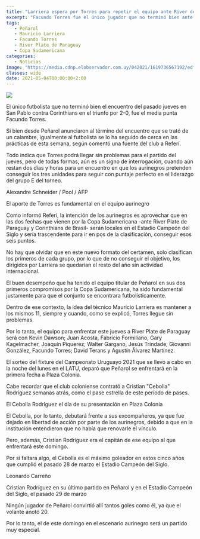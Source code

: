 ```yaml
---
title: "Larriera espera por Torres para repetir el equipo ante River de Paraguay por la Sudamericana"
excerpt: "Facundo Torres fue el único jugador que no terminó bien ante Corinthians y si bien desde el club manejaron que solo fue un calambre, el técnico Larriera quiere esperar un tiempo más; si llega bien, repite equipo ante River paraguayo"
tags:
   - Peñarol
   - Mauricio Larriera
   - Facundo Torres
   - River Plate de Paraguay
   - Copa Sudamericana
categories:
   - Noticias
image: "https://media.cdnp.elobservador.com.uy/042021/1619736567192/edfbd7d9d5c624d267a5f58e2414d962f5a30da8.jpg?&cw=1170"
classes: wide
date: 2021-05-04T00:00:00+2:00
---
```



<img src="https://media.cdnp.elobservador.com.uy/042021/1619736567192/edfbd7d9d5c624d267a5f58e2414d962f5a30da8.jpg?&cw=1170">


El único futbolista que no terminó bien el encuentro del pasado jueves en San Pablo contra Corinthians en el triunfo por 2-0, fue el media punta Facundo Torres.


Si bien desde Peñarol anunciaron al término del encuentro que se trató de un calambre, igualmente al futbolista se lo ha seguido de cerca en las prácticas de esta semana, según comentó una fuente del club a Referí.


Todo indica que Torres podrá llegar sin problemas para el partido del jueves, pero de todas formas, aún es un signo de interrogación, cuando aún restan dos días y horas para un encuentro en que los aurinegros pretenden conseguir los tres unidades para seguir con puntaje perfecto en el liderazgo del grupo E del torneo.





Alexandre Schneider / Pool / AFP


El aporte de Torres es fundamental en el equipo aurinegro





Como informó Referí, la intención de los aurinegros es aprovechar que en las dos fechas que vienen por la Copa Sudamericana -ante River Plate de Paraguay y Corinthians de Brasil- serán locales en el Estadio Campeón del Siglo y sería trascendente para ir en pos de la clasificación, conseguir esos seis puntos.


No hay que olvidar que en este nuevo formato del certamen, solo clasifican los primeros de cada grupo, por lo que de no conseguir el objetivo, los dirigidos por Larriera se quedarían el resto del año sin actividad internacional.


El buen desempeño que ha tenido el equipo titular de Peñarol en sus dos primeros compromisos por la Copa Sudamericana, ha sido fundamental justamente para que el conjunto se encontrara futbolísticamente.


Dentro de ese contexto, la idea del técnico Mauricio Larriera es mantener a los mismos 11, siempre y cuando, como se explicó, Torres llegue sin problemas.


Por lo tanto, el equipo para enfrentar este jueves a River Plate de Paraguay será con Kevin Dawson; Juan Acosta, Fabricio Formiliano, Gary Kagelmacher, Joaquín Piquerez; Walter Gargano, Jesús Trindade; Giovanni González, Facundo Torres; David Terans y Agustín Álvarez Martínez.


El sorteo del fixture del Campeonato Uruguayo 2021 que se llevó a cabo en la noche del lunes en el LATU, deparó que Peñarol se enfrentará en la primera fecha a Plaza Colonia.


Cabe recordar que el club coloniense contrató a Cristian "Cebolla" Rodríguez semanas atrás, como el pase estrella de este período de pases.








El Cebolla Rodríguez el día de su presentación en Plaza Colonia





El Cebolla, por lo tanto, debutará frente a sus excompañeros, ya que fue dejado en libertad de acción por parte de los aurinegros, debido a que en la institución entendieron que no había que renovarle el vínculo.


Pero, además, Cristian Rodríguez era el capitán de ese equipo al que enfrentará este domingo.


Por si faltara algo, el Cebolla es el máximo goleador en estos cinco años que cumplió el pasado 28 de marzo el Estadio Campeón del Siglo.





Leonardo Carreño


Cristian Rodríguez en su último partido en Peñarol y en el Estadio Campeón del Siglo, el pasado 29 de marzo





Ningún jugador de Peñarol convirtió allí tantos goles como él, ya que el volante anotó 20.


Por lo tanto, el de este domingo en el escenario aurinegro será un partido muy especial.


